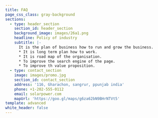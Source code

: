 ```yaml
---
title: FAQ
page_css_class: gray-background
sections:
  - type: header_section
    section_id: header_section
    background_image: images/26a1.png
    headline: Policy of industry
    subtitle: |-
      It is the plan of business how to run and grow the business.
      * It is long term plan how to work. 
      * It is road map of the organisation.
      * To improve the search engine of the page.
      * To improve th value proposition.
  - type: contact_section
    image: images/promo.jpg
    section_id: contact_section
    address: '116, Gharachon, sangrur, ppunjab india'
    phone: +1-202-555-0112
    email: solarpower.com
    mapUrl: 'https://goo.gl/maps/g6za62bN9BHrNTVt5'
template: advanced
white_header: false
---
```

